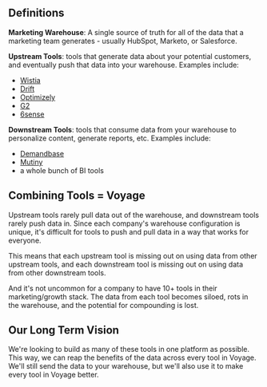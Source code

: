 ## Definitions

**Marketing Warehouse**: A single source of truth for all of the data that a marketing team generates - usually HubSpot, Marketo, or Salesforce.

**Upstream Tools**: tools that generate data about your potential customers, and eventually push that data into your warehouse. Examples include:

- <a href="https://www.wistia.com/" target="_blank">Wistia</a>
- <a href="https://www.drift.com/" target="_blank">Drift</a>
- <a href="https://optimizely.com/" target="_blank">Optimizely</a>
- <a href="https://www.g2.com/" target="_blank">G2</a>
- <a href="https://6sense.com/" target="_blank">6sense</a>

**Downstream Tools**: tools that consume data from your warehouse to personalize content, generate reports, etc. Examples include:

- <a href="https://www.demandbase.com/" target="_blank">Demandbase</a>
- <a href="https://www.mutinyhq.com/" target="_blank">Mutiny</a>
- a whole bunch of BI tools

## Combining Tools = Voyage

Upstream tools rarely pull data out of the warehouse, and downstream tools rarely push data in. Since each company's warehouse configuration is unique, it's difficult for tools to push and pull data in a way that works for everyone.

This means that each upstream tool is missing out on using data from other upstream tools, and each downstream tool is missing out on using data from other downstream tools.

And it's not uncommon for a company to have 10+ tools in their marketing/growth stack. The data from each tool becomes siloed, rots in the warehouse, and the potential for compounding is lost.

## Our Long Term Vision

We're looking to build as many of these tools in one platform as possible. This way, we can reap the benefits of the data across every tool in Voyage. We'll still send the data to your warehouse, but we'll also use it to make every tool in Voyage better.
